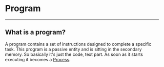 # Program
<hr>

## What is a program?
A program contains a set of instructions designed to complete a specific task. This program is a passive entity and is sitting in the secondary memory. So basically it's just the code, text part. As soon as it starts executing it becomes a [Process](Process.md).